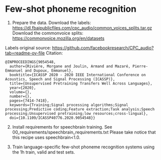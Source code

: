 # Few-shot phoneme recognition

1. Prepare the data.
Download the labels: https://dl.fbaipublicfiles.com/cpc_audio/common_voices_splits.tar.gz
Download the commonvoice splits: https://commonvoice.mozilla.org/en/datasets

Labels original source: https://github.com/facebookresearch/CPC_audio?tab=readme-ov-file
Citation:
```
@INPROCEEDINGS{9054548,
  author={Rivière, Morgane and Joulin, Armand and Mazaré, Pierre-Emmanuel and Dupoux, Emmanuel},
  booktitle={ICASSP 2020 - 2020 IEEE International Conference on Acoustics, Speech and Signal Processing (ICASSP)}, 
  title={Unsupervised Pretraining Transfers Well Across Languages}, 
  year={2020},
  volume={},
  number={},
  pages={7414-7418},
  keywords={Training;Signal processing algorithms;Signal processing;Predictive coding;Feature extraction;Task analysis;Speech processing;Unsupervised pretraining;low resources;cross-lingual},
  doi={10.1109/ICASSP40776.2020.9054548}}
```

2. Install requirements for speechbrain training. See 00_requirements/speechbrain_requirements.txt
Please take notice that this recipe uses speechbrain<1.0.

3. Train language-specific few-shot phoneme recognition systems using the 1h train, valid and test sets.